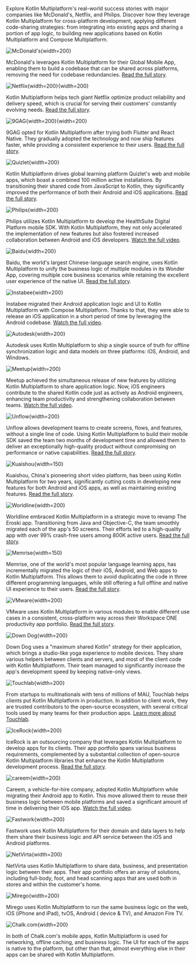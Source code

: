 [//]: # (title: Case studies)

Explore Kotlin Multiplatform's real-world success stories with major companies like McDonald's, Netflix, and Philips.
Discover how they leverage Kotlin Multiplatform for cross-platform development, applying different code-sharing
strategies: from integrating into existing apps and sharing a portion of app logic, to building new applications based
on Kotlin Multiplatform and Compose Multiplatform.

![McDonald's](mcdonalds.svg){width=200}

McDonald's leverages Kotlin Multiplatform for their Global Mobile App, enabling them to build a codebase that can be
shared across platforms, removing the need for codebase
redundancies. [Read the full story](https://medium.com/mcdonalds-technical-blog/mobile-multiplatform-development-at-mcdonalds-3b72c8d44ebc).

![Netflix](netflix.svg){width=200}{width=200}

Kotlin Multiplatform helps tech giant Netflix optimize product reliability and delivery speed, which is crucial for
serving their customers' constantly evolving
needs. [Read the full story](https://netflixtechblog.com/netflix-android-and-ios-studio-apps-kotlin-multiplatform-d6d4d8d25d23).

![9GAG](nine-gag.svg){width=200}{width=200}

9GAG opted for Kotlin Multiplatform after trying both Flutter and React Native. They gradually adopted the technology
and now ship features faster, while providing a consistent experience to their
users. [Read the full story](https://medium.com/mcdonalds-technical-blog/mobile-multiplatform-development-at-mcdonalds-3b72c8d44ebc).

![Quizlet](quizlet.svg){width=200}

Kotlin Multiplatform drives global learning platform Quizlet's web and mobile apps, which boast a combined 100 million
active installations. By transitioning their shared code from JavaScript to Kotlin, they significantly improved the
performance of both their Android and iOS
applications. [Read the full story](https://quizlet.com/blog/shared-code-kotlin-multiplatform).

![Philips](philips.svg){width=200}

Philips utilizes Kotlin Multiplatform to develop the HealthSuite Digital Platform mobile SDK. With Kotlin Multiplatform,
they not only accelerated the implementation of new features but also fostered increased collaboration between Android
and iOS developers. [Watch the full video](https://www.youtube.com/watch?v=hZPL8QqiLi8).

![Baidu](baidu.svg){width=200}

Baidu, the world's largest Chinese-language search engine, uses Kotlin Multiplatform to unify the business logic of
multiple modules in its Wonder App, covering multiple core business scenarios while retaining the excellent user
experience of the native
UI. [Read the full story](https://medium.com/@yuanguozheng/kmm-in-wonder-app-from-baidu-d5073caf8156).

![Instabee](instabee.svg){width=200}

Instabee migrated their Android application logic and UI to Kotlin Multiplatform with Compose Multiplatform. Thanks to
that, they were able to release an iOS application in a short period of time by leveraging the Android
codebase. [Watch the full video](https://www.youtube.com/watch?v=YsQ-2lQYQ8M).

![Autodesk](autodesk.svg){width=200}

Autodesk uses Kotlin Multiplatform to ship a single source of truth for offline synchronization logic and data models on
three platforms: iOS, Android, and Windows.

![Meetup](meetup.svg){width=200}

Meetup achieved the simultaneous release of new features by utilizing Kotlin Multiplatform to share application logic.
Now, iOS engineers contribute to the shared Kotlin code just as actively as Android engineers, enhancing team
productivity and strengthening collaboration between
teams. [Watch the full video](https://www.youtube.com/watch?v=GtJBS7B3eyM).

![Unflow](unflow.svg){width=200}

Unflow allows development teams to create screens, flows, and features, without a single line of code. Using Kotlin
Multiplatform to build their mobile SDK saved the team two months of development time and allowed them to deliver an
exceptionally high-quality product without compromising on performance or native
capabilities. [Read the full story](https://www.unflow.com/post/kotlin-multiplatform-mobile).

![Kuaishou](kuaishou.svg){width=150}

Kuaishou, China's pioneering short video platform, has been using Kotlin Multiplatform for two years, significantly
cutting costs in developing new features for both Android and iOS apps, as well as maintaining existing
features. [Read the full story](https://medium.com/@xiang.j9501/case-studies-kuaiying-kotlin-multiplatform-mobile-268e325f8610).

![Worldline](worldline.svg){width=200}

Worldline embraced Kotlin Multiplatform in a strategic move to revamp The Eroski app. Transitioning from Java and
Objective-C, the team smoothly migrated each of the app's 50 screens. Their efforts led to a high-quality app with over
99% crash-free users among 800K active
users. [Read the full story](https://blog.worldline.tech/2022/01/26/kotlin_multiplatform.html).

![Memrise](memrise.svg){width=150}

Memrise, one of the world's most popular language learning apps, has incrementally migrated the logic of their iOS,
Android, and Web apps to Kotlin Multiplatform. This allows them to avoid duplicating the code in three different
programming languages, while still offering a full offline and native UI experience to their
users. [Read the full story](https://engineering.memrise.com/kotlin-multiplatform-memrise-3764b5a4a0db).

![VMware](vmware.svg){width=200}

VMware uses Kotlin Multiplatform in various modules to enable different use cases in a consistent, cross-platform way
across their Workspace ONE productivity app
portfolio. [Read the full story](https://medium.com/vmware-end-user-computing/adopting-a-cross-platform-strategy-for-mobile-apps-59495ffa23b0).

![Down Dog](down-dog.svg){width=200}

Down Dog uses a "maximum shared Kotlin" strategy for their application, which brings a studio-like yoga experience to
mobile devices. They share various helpers between clients and servers, and most of the client code with Kotlin
Multiplatform. Their team managed to significantly increase the app's development speed by keeping native-only views.

![Touchlab](touchlab.svg){width=200}

From startups to multinationals with tens of millions of MAU, Touchlab helps clients put Kotlin Multiplatform in production.
In addition to client work, they are trusted contributors to the open-source ecosystem, with several critical tools used
by many teams for their production apps. [Learn more about Touchlab](https://touchlab.co/page/tlcasestudy).

![IceRock](ice-rock.svg){width=200}

IceRock is an outsourcing company that leverages Kotlin Multiplatform to develop apps for its clients. Their app
portfolio spans various business requirements, complemented by a substantial collection of open-source Kotlin
Multiplatform libraries that enhance the Kotlin Multiplatform development
process. [Read the full story](https://medium.com/icerock).

![careem](careem.svg){width=200}

Careem, a vehicle-for-hire company, adopted Kotlin Multiplatform while migrating their Android app to Kotlin. This move
allowed them to reuse their business logic between mobile platforms and saved a significant amount of time in delivering
their iOS
app. [Watch the full video](https://www.youtube.com/watch?v=DcO9psUh4LI&source_ve_path=MjM4NTE&feature=emb_title).

![Fastwork](fastwork.svg){width=200}

Fastwork uses Kotlin Multiplatform for their domain and data layers to help them share their business logic and API
service between the iOS and Android platforms.

![NetVirta](net-virta.svg){width=200}

NetVirta uses Kotlin Multiplatform to share data, business, and presentation logic between their apps. Their app
portfolio offers an array of solutions, including full-body, foot, and head scanning apps that are used both in stores
and within the customer's home.

![Mirego](mirego.svg){width=200}

Mirego uses Kotlin Multiplatform to run the same business logic on the web, iOS (iPhone and iPad), tvOS, Android (
device & TV), and Amazon Fire TV.

![Chalk.com](chalk-com.svg){width=200}

In both of Chalk.com's mobile apps, Kotlin Multiplatform is used for networking, offline caching, and business logic.
The UI for each of the apps is native to the platform, but other than that, almost everything else in their apps can be
shared with Kotlin Multiplatform.
